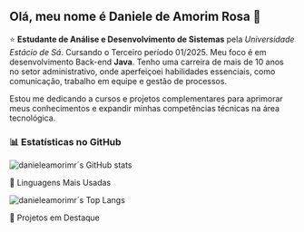 ## Olá, meu nome é Daniele de Amorim Rosa :woman:

:star: **Estudante de Análise e Desenvolvimento de Sistemas** pela *Universidade Estácio de Sá*. Cursando o Terceiro período 01/2025.
Meu foco é em desenvolvimento Back-end **Java**. Tenho uma carreira de mais de 10 anos no setor administrativo, onde aperfeiçoei habilidades essenciais, como comunicação, trabalho em equipe e gestão de processos. 

Estou me dedicando a cursos e projetos complementares para aprimorar meus conhecimentos e expandir minhas competências técnicas na área tecnológica.


  ### 📊 Estatísticas no GitHub

  ![danieleamorimr´s GitHub stats](https://github-readme-stats.vercel.app/api?username=danieleamorimr&show_icons=true&theme=dracula)

  🚀 Linguagens Mais Usadas

  ![danieleamorimr´s Top Langs](https://github-readme-stats.vercel.app/api/top-langs/?username=danieleamorimr&layout=compact)

  📌 Projetos em Destaque
  



<!--
**danieleamorimr/danieleamorimr** is a ✨ _special_ ✨ repository because its `README.md` (this file) appears on your GitHub profile.

Here are some ideas to get you started:

- 🔭 I’m currently working on ...
- 🌱 I’m currently learning ...
- 👯 I’m looking to collaborate on ...
- 🤔 I’m looking for help with ...
- 💬 Ask me about ...
- 📫 How to reach me: ...
- 😄 Pronouns: ...
- ⚡ Fun fact: ...
-->
